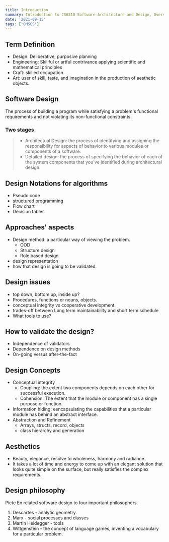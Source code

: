 ```yaml
---
title: Introduction
summary: Introduction to CS6310 Software Architecture and Design, Overview of Software Architecture and Design.
date: '2021-09-15'
tags: ['OMSCS']
---
```


## Term Definition

- Design: Deliberative, purposive planning
- Engineering: Skillful or artful contrivance applying scientific and mathematical principles
- Craft: skilled occupation
- Art: user of skill, taste, and imagination in the production of aesthetic objects.

## Software Design

The process of building a program while satisfying a problem's functional requirements
and not violating its non-functional constraints.

### Two stages

> - Architectual Design: the process of identifying and assigning the responsibility for aspects of behavior
> to various modules or components of a software.
> - Detailed design: the process of specifying the behavior of each of the system components that
> you've identified during architectural design.

## Design Notations for algorithms

- Pseudo code
- structured programming
- Flow chart
- Decision tables

## Approaches' aspects

- Design method: a particular way of viewing the problem.
  - OOD
  - Structure design
  - Role based design
- design representation
- how that design is going to be validated.

## Design issues

- top down, bottom up, inside up?
- Procedures, functions or nouns, objects.
- conceptual integrity vs cooperative development.
- trades-off between Long term maintainability and short term schedule
- What tools to use?

## How to validate the design?

- Independence of validators
- Dependence on design methods
- On-going versus after-the-fact

## Design Concepts

- Conceptual integrity
  - Coupling: the extent two components depends on each other for successful execution.
  - Cohension: The extent that the module or component has a single purpose or function.
- Information hiding: eencapsulating the capabilities that a particular module has behind an abstract interface.
- Abstraction and Refinement
  - Arrays, structs, record, objects
  - class hierarchy and generation

## Aesthetics

- Beauty, elegance, resolve to wholeness, harmony and radiance.
- It takes a lot of time and energy to come up with an elegant solution that
looks quite simple on the surface, but really satisfies the complex requirements.

## Design philosophy

Piete En related software design to four important philosophers.

1. Descartes - analytic geometry.
2. Marx - social processes and classes
3. Martin Heidegger - tools
4. Wittgenstein - the concept of language games, inventing a vocabulary for a particular problem.
